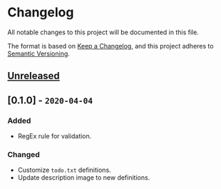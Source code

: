 # Changelog

All notable changes to this project will be documented in this file.

The format is based on [Keep a Changelog](https://keepachangelog.com/en/1.0.0/), and this project adheres to [Semantic Versioning](https://semver.org/spec/v2.0.0.html).

## [Unreleased]

## [0.1.0] - `2020-04-04`

### Added
- RegEx rule for validation.

### Changed
- Customize `todo.txt` definitions.
- Update description image to new definitions.

[Unreleased]: https://github.com/Nereare/ubs.todo/compare/v0.1.0...HEAD

